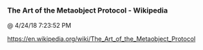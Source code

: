 ﻿

### The Art of the Metaobject Protocol - Wikipedia
@ 4/24/18 7:23:52 PM

https://en.wikipedia.org/wiki/The_Art_of_the_Metaobject_Protocol

